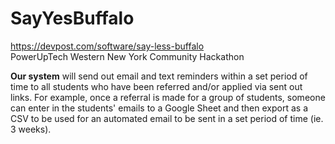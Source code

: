 # SayYesBuffalo
https://devpost.com/software/say-less-buffalo  
PowerUpTech Western New York Community Hackathon

**Our system** will send out email and text reminders within a set period of time to all students who have been referred and/or applied via sent out links. For example, once a referral is made for a group of students, someone can enter in the students' emails to a Google Sheet and then export as a CSV to be used for an automated email to be sent in a set period of time (ie. 3 weeks).
